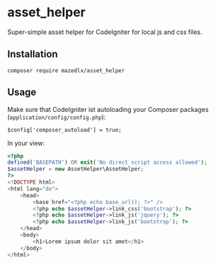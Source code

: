 # asset_helper
Super-simple asset helper for CodeIgniter for local js and css files.

## Installation

`composer require mazedlx/asset_helper`

## Usage
Make sure that CodeIgniter ist autoloading your Composer packages (`application/config/config.php`):

`$config['composer_autoload'] = true;`


In your view:
```php
<?php
defined('BASEPATH') OR exit('No direct script access allowed');
$assetHelper = new AssetHelper\AssetHelper;
?>
<!DOCTYPE html>
<html lang="de">
    <head>
	    <base href="<?php echo base_url(); ?>" />
	    <?php echo $assetHelper->link_css('bootstrap'); ?>
	    <?php echo $assetHelper->link_js('jquery'); ?>
	    <?php echo $assetHelper->link_js('bootstrap'); ?>
	</head>
	<body>
        <h1>Lorem ipsum dolor sit amet</h1>
	</body>
</html>
```
